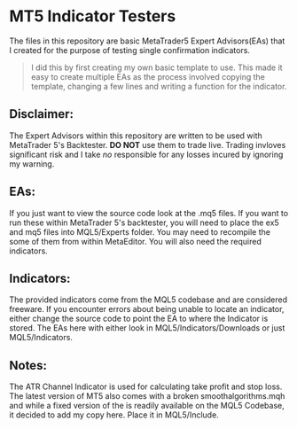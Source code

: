 # MT5 Indicator Testers  
The files in this repository are basic MetaTrader5 Expert Advisors(EAs) that I created for the purpose of testing single confirmation indicators.  
> I did this by first creating my own basic template to use. This made it easy to create multiple EAs as the process involved copying the template, changing a few lines and writing a function for the indicator.  

## Disclaimer:  
The Expert Advisors within this repository are written to be used with MetaTrader 5's Backtester. **DO NOT** use them to trade live. Trading invloves significant risk and I take *no* responsible for any losses incured by ignoring my warning.  

## EAs:  
If you just want to view the source code look at the .mq5 files. If you want to run these within MetaTrader 5's backtester, you will need to place the ex5 and mq5 files into MQL5/Experts folder. You may need to recompile the some of them from within MetaEditor. You will also need the required indicators.  

## Indicators:
The provided indicators come from the MQL5 codebase and are considered freeware. If you encounter errors about being unable to locate an indicator, either change the source code to point the EA to where the Indicator is stored. The EAs here with either look in MQL5/Indicators/Downloads or just MQL5/Indicators. 

## Notes:
The ATR Channel Indicator is used for calculating take profit and stop loss. The latest version of MT5 also comes with a broken smoothalgorithms.mqh and while a fixed version of the is readily available on the MQL5 Codebase, it decided to add my copy here. Place it in MQL5/Include.

